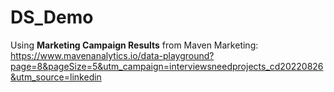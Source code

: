 # DS_Demo


Using **Marketing Campaign Results** from Maven Marketing:
https://www.mavenanalytics.io/data-playground?page=8&pageSize=5&utm_campaign=interviewsneedprojects_cd20220826&utm_source=linkedin